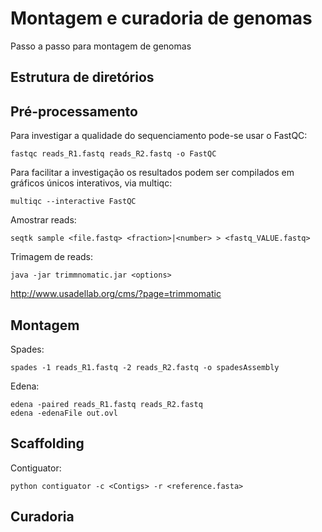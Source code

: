 # Montagem e curadoria de genomas
Passo a passo para montagem de genomas

## Estrutura de diretórios

## Pré-processamento

Para investigar a qualidade do sequenciamento pode-se usar o FastQC:
```
fastqc reads_R1.fastq reads_R2.fastq -o FastQC
```
Para facilitar a investigação os resultados podem ser compilados em gráficos únicos interativos, via multiqc:
```
multiqc --interactive FastQC
```

Amostrar reads:
```
seqtk sample <file.fastq> <fraction>|<number> > <fastq_VALUE.fastq>
```

Trimagem de reads:
```
java -jar trimmnomatic.jar <options>
```
http://www.usadellab.org/cms/?page=trimmomatic

## Montagem

Spades:
```
spades -1 reads_R1.fastq -2 reads_R2.fastq -o spadesAssembly
```
Edena:
```
edena -paired reads_R1.fastq reads_R2.fastq
edena -edenaFile out.ovl
```

## Scaffolding

Contiguator:
```
python contiguator -c <Contigs> -r <reference.fasta>
```
## Curadoria
